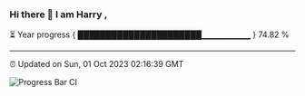 ### Hi there 👋 I am Harry , 

⏳ Year progress { ██████████████████████▁▁▁▁▁▁▁▁ } 74.82 %

---

⏰ Updated on Sun, 01 Oct 2023 02:16:39 GMT

![Progress Bar CI](https://github.com/duykhang68/duykhang68/workflows/Progress%20Bar%20CI/badge.svg)
